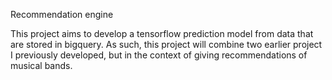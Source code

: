 Recommendation engine

This project aims to develop a tensorflow prediction model from data that are stored in bigquery. As such, this project will combine two earlier project I previously developed, but in the context of giving recommendations of musical bands.